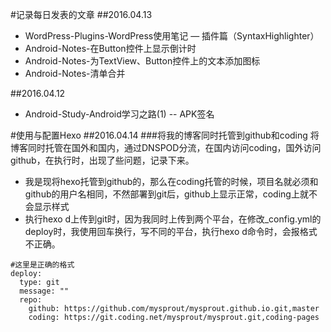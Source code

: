 ﻿#记录每日发表的文章
##2016.04.13
- WordPress-Plugins-WordPress使用笔记 — 插件篇（SyntaxHighlighter）
- Android-Notes-在Button控件上显示倒计时
- Android-Notes-为TextView、Button控件上的文本添加图标
- Android-Notes-清单合并

##2016.04.12
- Android-Study-Android学习之路(1) -- APK签名

#使用与配置Hexo
##2016.04.14
###将我的博客同时托管到github和coding
将博客同时托管在国外和国内，通过DNSPOD分流，在国内访问coding，国外访问github，在执行时，出现了些问题，记录下来。

- 我是现将hexo托管到github的，那么在coding托管的时候，项目名就必须和github的用户名相同，不然部署到git后，github上显示正常，coding上就不会显示样式
- 执行hexo d上传到git时，因为我同时上传到两个平台，在修改_config.yml的deploy时，我使用回车换行，写不同的平台，执行hexo d命令时，会报格式不正确。

```
#这里是正确的格式
deploy:
  type: git
  message: ""
  repo: 
    github: https://github.com/mysprout/mysprout.github.io.git,master
    coding: https://git.coding.net/mysprout/mysprout.git,coding-pages
```
